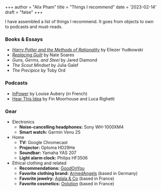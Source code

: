 +++
author = "Alix Pham"
title = "Things I recommend"
date = '2023-02-14'
draft = "false"
+++

I have assembled a list of things I recommend. It goes from objects to own to podcasts and must-reads.

<!--more-->

### Books & Essays
* *[Harry Potter and the Methods of Rationality](https://hpmor.com)* by Eliezer Yudkowski
* [*Replacing Guilt*](https://mindingourway.com/guilt/) by Nate Soares
* *Guns, Germs, and Steel* by Jared Diamond
* *The Scout Mindset* by Julia Galef
* *The Precipice* by Toby Ord

### Podcasts
* [InPower](https://podcasts.apple.com/ch/podcast/inpower-par-louise-aubery/id1373863417?l=fr) by Louise Aubery (in French)
* [Hear This Idea](https://hearthisidea.com/) by Fin Moorhouse and Luca Righetti

### Gear
* Electronics
    * **Noise-cancelling headphones:** Sony WH-1000XM4
    * **Smart watch:** Garmin Venu 2S
* Home
    * **TV:** Google Chromecast
    * **Projector:** Optoma HD29He
    * **Soundbar:** Yamaha YAS 207
    * **Light alarm clock:** Philips HF3506
* Ethical clothing and related
    * **Recommendations:** [GoodOnYou](https://goodonyou.eco/)
    * **Favorite clothing brand:** [ArmedAngels](https://armedangels.com/) (based in Germany)
    * **Favorite jewelry:** [Aglaïa & Co](https://www.aglaiaco.com/) (based in France)
    * **Favorite cosmetics:** [Oolution](https://www.oolution.com/) (based in France)